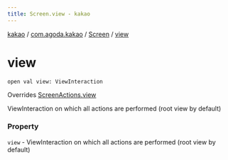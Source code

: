 ```yaml
---
title: Screen.view - kakao
---
```


[kakao](../../index.html) / [com.agoda.kakao](../index.html) / [Screen](index.html) / [view](.)

# view

`open val view: ViewInteraction`

Overrides [ScreenActions.view](../-screen-actions/view.html)

ViewInteraction on which all actions are performed (root view by default)

### Property

`view` - ViewInteraction on which all actions are performed (root view by default)